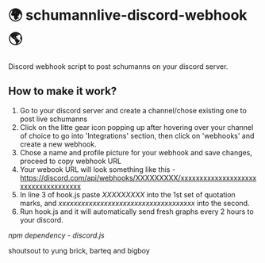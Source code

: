 # 🌍 schumannlive-discord-webhook 🌎

Discord webhook script to post schumanns on your discord server.

## How to make it work?

1. Go to your discord server and create a channel/chose existing one to post live schumanns
2. Click on the litte gear icon popping up after hovering over your channel of choice to go into 'Integrations' section, then click on 'webhooks' and create a new webhook.
3. Chose a name and profile picture for your webhook and save changes, proceed to copy webhook URL
4. Your webook URL will look something like this - https://discord.com/api/webhooks/XXXXXXXXX/xxxxxxxxxxxxxxxxxxxxxxxxxxxxxxxxxxxx
5. In line 3 of hook.js paste *XXXXXXXXX* into the 1st set of quotation marks, and *xxxxxxxxxxxxxxxxxxxxxxxxxxxxxxxxxxxx* into the second.
6. Run hook.js and it will automatically send fresh graphs every 2 hours to your discord. 

*npm dependency - discord.js*

shoutsout to yung brick, barteq and bigboy 
